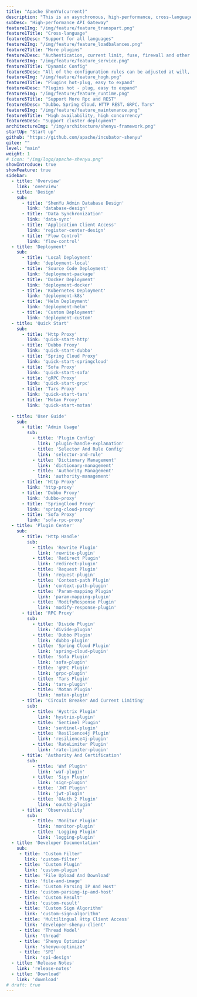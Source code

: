```yaml
---
title: "Apache ShenYu(current)"
description: "This is an asynchronous, high-performance, cross-language, responsive API gateway."
subDesc: "High-performance API Gateway"
feature1Img: "/img/feature/feature_transpart.png"
feature1Title: "Cross-language"
feature1Desc: "Support for all languages"
feature2Img: "/img/feature/feature_loadbalances.png"
feature2Title: "More plugins"
feature2Desc: "Authentication, current limit, fuse, firewall and other plugins"
feature3Img: "/img/feature/feature_service.png"
feature3Title: "Dynamic Config"
feature3Desc: "All of the configuration rules can be adjusted at will, taking effect dynamically, without restarting"
feature4Img: "/img/feature/feature_hogh.png"
feature4Title: "Plugins hot-plug, easy to expand"
feature4Desc: "Plugins hot - plug, easy to expand"
feature5Img: "/img/feature/feature_runtime.png"
feature5Title: "Support More Rpc and REST"
feature5Desc: "Dubbo，Spring Cloud，HTTP REST，GRPC，Tars"
feature6Img: "/img/feature/feature_maintenance.png"
feature6Title: "High availability, high concurrency"
feature6Desc: "Support cluster deployment"
architectureImg: "/img/architecture/shenyu-framework.png"
startUp: "Start up"
github: "https://github.com/apache/incubator-shenyu"
gitee: ""
level: "main"
weight: 1
# icon: "/img/logo/apache-shenyu.png"
showIntroduce: true
showFeature: true
sidebar:
  - title: 'Overview'
    link: 'overview'
  - title: 'Design'
    sub:
      - title: 'ShenYu Admin Database Design'
        link: 'database-design'
      - title: 'Data Synchronization'
        link: 'data-sync'
      - title: 'Application Client Access'
        link: 'register-center-design'
      - title: 'Flow Control'
        link: 'flow-control'
  - title: 'Deployment'
    sub:
      - title: 'Local Deployment'
        link: 'deployment-local'
      - title: 'Source Code Deployment'
        link: 'deployment-package'
      - title: 'Docker Deployment'
        link: 'deployment-docker'
      - title: 'Kubernetes Deployment'
        link: 'deployment-k8s'
      - title: 'Helm Deployment'
        link: 'deployment-helm'
      - title: 'Custom Deployment'
        link: 'deployment-custom'        
  - title: 'Quick Start'
    sub:
      - title: 'Http Proxy'
        link: 'quick-start-http'
      - title: 'Dubbo Proxy'
        link: 'quick-start-dubbo'
      - title: 'Spring Cloud Proxy'
        link: 'quick-start-springcloud'
      - title: 'Sofa Proxy'
        link: 'quick-start-sofa'
      - title: 'gRPC Proxy'
        link: 'quick-start-grpc'
      - title: 'Tars Proxy'
        link: 'quick-start-tars'
      - title: 'Motan Proxy'
        link: 'quick-start-motan'
        
  - title: 'User Guide'
    sub:
      - title: 'Admin Usage'
        sub:
          - title: 'Plugin Config'
            link: 'plugin-handle-explanation'
          - title: 'Selector And Rule Config'
            link: 'selector-and-rule'
          - title: 'Dictionary Management'
            link: 'dictionary-management'
          - title: 'Authority Management'
            link: 'authority-management'
      - title: 'Http Proxy'
        link: 'http-proxy'
      - title: 'Dubbo Proxy'
        link: 'dubbo-proxy'
      - title: 'SpringCloud Proxy'
        link: 'spring-cloud-proxy'
      - title: 'Sofa Proxy'
        link: 'sofa-rpc-proxy'
  - title: 'Plugin Center'
    sub:
      - title: 'Http Handle'
        sub:
          - title: 'Rewrite Plugin'
            link: 'rewrite-plugin'
          - title: 'Redirect Plugin'
            link: 'redirect-plugin'
          - title: 'Request Plugin'
            link: 'request-plugin'
          - title: 'Context-path Plugin'
            link: 'context-path-plugin'
          - title: 'Param-mapping Plugin'
            link: 'param-mapping-plugin'
          - title: 'ModifyResponse Plugin'
            link: 'modify-response-plugin'
      - title: 'RPC Proxy'
        sub:
          - title: 'Divide Plugin'
            link: 'divide-plugin'
          - title: 'Dubbo Plugin'
            link: 'dubbo-plugin'
          - title: 'Spring Cloud Plugin'
            link: 'spring-cloud-plugin'
          - title: 'Sofa Plugin'
            link: 'sofa-plugin'
          - title: 'gRPC Plugin'
            link: 'grpc-plugin'
          - title: 'Tars Plugin'
            link: 'tars-plugin'
          - title: 'Motan Plugin'
            link: 'motan-plugin'
      - title: 'Circuit Breaker And Current Limiting'
        sub:
          - title: 'Hystrix Plugin'
            link: 'hystrix-plugin'
          - title: 'Sentinel Plugin'
            link: 'sentinel-plugin'
          - title: 'Resilience4j Plugin'
            link: 'resilience4j-plugin'
          - title: 'RateLimiter Plugin'
            link: 'rate-limiter-plugin'
      - title: 'Authority And Certification'
        sub:
          - title: 'Waf Plugin'
            link: 'waf-plugin'
          - title: 'Sign Plugin'
            link: 'sign-plugin'
          - title: 'JWT Plugin'
            link: 'jwt-plugin'
          - title: 'OAuth 2 Plugin'
            link: 'oauth2-plugin'
      - title: 'Observability'
        sub:
          - title: 'Monitor Plugin'
            link: 'monitor-plugin'
          - title: 'Logging Plugin'
            link: 'logging-plugin'
  - title: 'Developer Documentation'
    sub:
     - title: 'Custom Filter'
       link: 'custom-filter'
     - title: 'Custom Plugin'
       link: 'custom-plugin'
     - title: 'File Upload And Download'
       link: 'file-and-image'
     - title: 'Custom Parsing IP And Host'
       link: 'custom-parsing-ip-and-host'
     - title: 'Custom Result'
       link: 'custom-result'
     - title: 'Custom Sign Algorithm'
       link: 'custom-sign-algorithm'
     - title: 'Multilingual Http Client Access'
       link: 'developer-shenyu-client'
     - title: 'Thread Model'
       link: 'thread'
     - title: 'Shenyu Optimize'
       link: 'shenyu-optimize'
     - title: 'SPI'
       link: 'spi-design'
  - title: 'Release Notes'
    link: 'release-notes'
  - title: 'Download'
    link: 'download'
# draft: true
---
```



